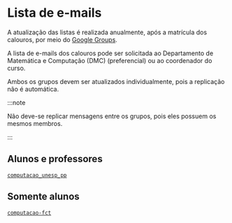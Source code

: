 # Lista de e-mails

A atualização das listas é realizada anualmente, após a matrícula dos calouros, por meio do [Google Groups](https://groups.google.com).

A lista de e-mails dos calouros pode ser solicitada ao Departamento de Matemática e Computação (DMC) (preferencial) ou ao coordenador do curso.

Ambos os grupos devem ser atualizados individualmente, pois a replicação não é automática.

:::note

Não deve-se replicar mensagens entre os grupos, pois eles possuem os mesmos membros.

:::

## Alunos e professores

[`computacao_unesp_pp`](https://groups.google.com/g/computacao_unesp_pp)

## Somente alunos

[`computacao-fct`](https://groups.google.com/g/computacao-fct)

